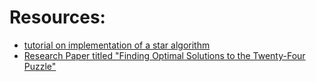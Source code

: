 # Resources:
- [tutorial on implementation of a star algorithm](https://algorithmsinsight.wordpress.com/graph-theory-2/a-star-in-general/implementing-a-star-to-solve-n-puzzle/)
- [Research Paper titled "Finding Optimal Solutions to the Twenty-Four Puzzle"](https://www.aaai.org/Papers/AAAI/1996/AAAI96-178.pdf)